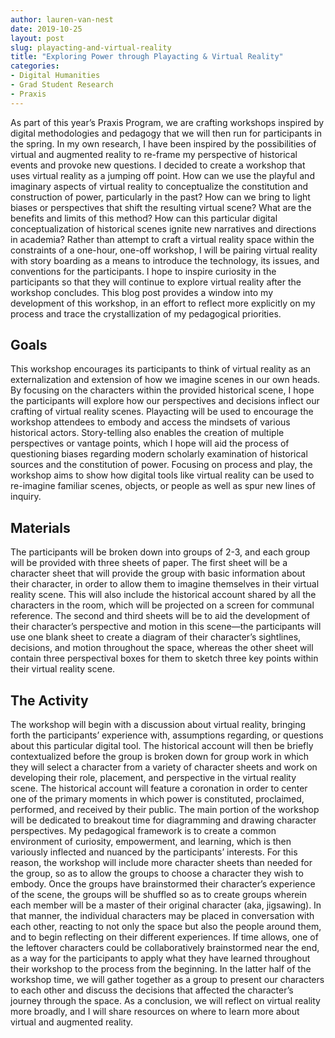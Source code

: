 ```yaml
---
author: lauren-van-nest
date: 2019-10-25
layout: post
slug: playacting-and-virtual-reality
title: "Exploring Power through Playacting & Virtual Reality"
categories:
- Digital Humanities
- Grad Student Research
- Praxis
---
```


As part of this year’s Praxis Program, we are crafting workshops inspired by digital methodologies and pedagogy that we will then run for participants in the spring. In my own research, I have been inspired by the possibilities of virtual and augmented reality to re-frame my perspective of historical events and provoke new questions. I decided to create a workshop that uses virtual reality as a jumping off point. How can we use the playful and imaginary aspects of virtual reality to conceptualize the constitution and construction of power, particularly in the past? How can we bring to light biases or perspectives that shift the resulting virtual scene? What are the benefits and limits of this method? How can this particular digital conceptualization of historical scenes ignite new narratives and directions in academia? Rather than attempt to craft a virtual reality space within the constraints of a one-hour, one-off workshop, I will be pairing virtual reality with story boarding as a means to introduce the technology, its issues, and conventions for the participants. I hope to inspire curiosity in the participants so that they will continue to explore virtual reality after the workshop concludes. This blog post provides a window into my development of this workshop, in an effort to reflect more explicitly on my process and trace the crystallization of my pedagogical priorities.

## Goals
This workshop encourages its participants to think of virtual reality as an externalization and extension of how we imagine scenes in our own heads. By focusing on the characters within the provided historical scene, I hope the participants will explore how our perspectives and decisions inflect our crafting of virtual reality scenes. Playacting will be used to encourage the workshop attendees to embody and access the mindsets of various historical actors. Story-telling also enables the creation of multiple perspectives or vantage points, which I hope will aid the process of questioning biases regarding modern scholarly examination of historical sources and the constitution of power. Focusing on process and play, the workshop aims to show how digital tools like virtual reality can be used to re-imagine familiar scenes, objects, or people as well as spur new lines of inquiry. 

## Materials
The participants will be broken down into groups of 2-3, and each group will be provided with three sheets of paper. The first sheet will be a character sheet that will provide the group with basic information about their character, in order to allow them to imagine themselves in their virtual reality scene. This will also include the historical account shared by all the characters in the room, which will be projected on a screen for communal reference. The second and third sheets will be to aid the development of their character’s perspective and motion in this scene—the participants will use one blank sheet to create a diagram of their character’s sightlines, decisions, and motion throughout the space, whereas the other sheet will contain three perspectival boxes for them to sketch three key points within their virtual reality scene.

## The Activity 
The workshop will begin with a discussion about virtual reality, bringing forth the participants’ experience with, assumptions regarding, or questions about this particular digital tool. The historical account will then be briefly contextualized before the group is broken down for group work in which they will select a character from a variety of character sheets and work on developing their role, placement, and perspective in the virtual reality scene. The historical account will feature a coronation in order to center one of the primary moments in which power is constituted, proclaimed, performed, and received by their public. The main portion of the workshop will be dedicated to breakout time for diagramming and drawing character perspectives. My pedagogical framework is to create a common environment of curiosity, empowerment, and learning, which is then variously inflected and nuanced by the participants’ interests. For this reason, the workshop will include more character sheets than needed for the group, so as to allow the groups to choose a character they wish to embody. Once the groups have brainstormed their character’s experience of the scene, the groups will be shuffled so as to create groups wherein each member will be a master of their original character (aka, jigsawing). In that manner, the individual characters may be placed in conversation with each other, reacting to not only the space but also the people around them, and to begin reflecting on their different experiences. If time allows, one of the leftover characters could be collaboratively brainstormed near the end, as a way for the participants to apply what they have learned throughout their workshop to the process from the beginning. In the latter half of the workshop time, we will gather together as a group to present our characters to each other and discuss the decisions that affected the character’s journey through the space. As a conclusion, we will reflect on virtual reality more broadly, and I will share resources on where to learn more about virtual and augmented reality.

